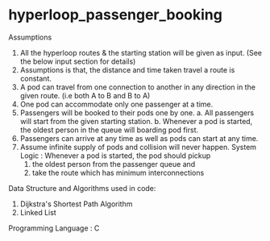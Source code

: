 # hyperloop_passenger_booking
Assumptions 
1. All the hyperloop routes &amp; the starting station will be given as input. (See the below input section for details) 
2. Assumptions is that, the distance and time taken travel a route is constant. 
3. A pod can travel from one connection to another in any direction in the given route. (i.e both A to B and B to A) 
4. One pod can accommodate only one passenger at a time. 
5. Passengers will be booked to their pods one by one. 
  a. All passengers will start from the given starting station. 
  b. Whenever a pod is started, the oldest person in the queue will boarding pod first.  
6. Passengers can arrive at any time as well as pods can start at any time. 
7. Assume infinite supply of pods and collision will never happen. 
System Logic :
Whenever a pod is started, the pod should pickup 
    1. the oldest person from the passenger queue and 
    2. take the route which has minimum interconnections

Data Structure and Algorithms used in code:
1. Dijkstra's Shortest Path Algorithm
2. Linked List

Programming Language :
C
